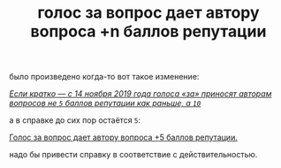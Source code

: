 ﻿---
title: "голос за вопрос дает автору вопроса +n баллов репутации"
se.owner.user_id: 178576
se.owner.display_name: "aleksandr barakin"
se.owner.link: "https://ru.meta.stackoverflow.com/users/178576/aleksandr-barakin"
se.link: "https://ru.meta.stackoverflow.com/questions/11342/%d0%b3%d0%be%d0%bb%d0%be%d1%81-%d0%b7%d0%b0-%d0%b2%d0%be%d0%bf%d1%80%d0%be%d1%81-%d0%b4%d0%b0%d0%b5%d1%82-%d0%b0%d0%b2%d1%82%d0%be%d1%80%d1%83-%d0%b2%d0%be%d0%bf%d1%80%d0%be%d1%81%d0%b0-n-%d0%b1%d0%b0%d0%bb%d0%bb%d0%be%d0%b2-%d1%80%d0%b5%d0%bf%d1%83%d1%82%d0%b0%d1%86%d0%b8%d0%b8"
se.question_id: 11342
se.post_type: question
---
<p>было произведено когда-то вот такое изменение:</p>
<p><a href="https://ru.meta.stackoverflow.com/q/9753/178576"><em>Если кратко — с 14 ноября 2019 года голоса «за» приносят авторам вопросов не <code>5</code> баллов репутации как раньше, а <code>10</code></em></a></p>
<p>а в справке до сих пор остаётся <code>5</code>:</p>
<p><a href="https://ru.stackoverflow.com/help/privileges/vote-up">Голос за вопрос дает автору вопроса +5 баллов репутации.</a></p>
<p>надо бы привести справку в соответствие с действительностью.</p>
